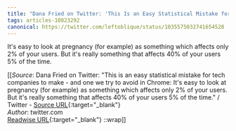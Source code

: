 ```yaml
---
title: "Dana Fried on Twitter: 'This Is an Easy Statistical Mistake for Tech Companies to Make - And One We Try to Avoid in Chrome: It's Easy to Look at Pregnancy (For Example) as Something Which Affects Only 2% of Your Users. But It's Really Something That Affects 40% of Your Users 5% of the Time.' / Twitter (224036952)"
tags: articles-10823292
canonical: https://twitter.com/leftoblique/status/1035575032741654528
---
```


It's easy to look at pregnancy (for example) as something which affects only 2% of your users. But it's really something that affects 40% of your users 5% of the time.


[[_Source_: Dana Fried on Twitter: "This is an easy statistical mistake for tech companies to make - and one we try to avoid in Chrome: It's easy to look at pregnancy (for example) as something which affects only 2% of your users. But it's really something that affects 40% of your users 5% of the time." / Twitter - [Source URL](https://twitter.com/leftoblique/status/1035575032741654528){:target="_blank"}<br>
_Author_: twitter.com<br>
[Readwise URL](https://readwise.io/open/224036952){:target="_blank"}
::wrap]]